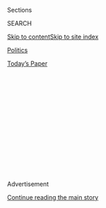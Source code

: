 <div id="app">

<div>

<div>

<div>

<div class="NYTAppHideMasthead css-1q2w90k e1suatyy0">

<div class="section css-ui9rw0 e1suatyy2">

<div class="css-eph4ug er09x8g0">

<div class="css-6n7j50">

</div>

<span class="css-1dv1kvn">Sections</span>

<div class="css-10488qs">

<span class="css-1dv1kvn">SEARCH</span>

</div>

[Skip to content](#site-content)[Skip to site
index](#site-index)

</div>

<div id="masthead-section-label" class="css-1wr3we4 eaxe0e00">

[Politics](https://www.nytimes.com/section/politics)

</div>

<div class="css-10698na e1huz5gh0">

</div>

</div>

<div id="masthead-bar-one" class="section hasLinks css-15hmgas e1csuq9d3">

<div class="css-uqyvli e1csuq9d0">

</div>

<div class="css-1uqjmks e1csuq9d1">

</div>

<div class="css-9e9ivx">

[](https://myaccount.nytimes.com/auth/login?response_type=cookie&client_id=vi)

</div>

<div class="css-1bvtpon e1csuq9d2">

[Today’s
Paper](https://www.nytimes.com/section/todayspaper)

</div>

</div>

</div>

</div>

<div data-aria-hidden="false">

<div id="site-content" data-role="main">

<div>

<div class="css-1aor85t" style="opacity:0.000000001;z-index:-1;visibility:hidden">

<div class="css-1hqnpie">

<div class="css-epjblv">

<span class="css-17xtcya">[Politics](/section/politics)</span><span class="css-x15j1o">|</span><span class="css-fwqvlz">Trump’s
Intervention in Huawei Case Would Be Legal, but Bad Precedent, Experts
Say</span>

</div>

<div class="css-k008qs">

<div class="css-1iwv8en">

<span class="css-18z7m18"></span>

<div>

</div>

</div>

<span class="css-1n6z4y">https://nyti.ms/2GezCRw</span>

<div class="css-1705lsu">

<div class="css-4xjgmj">

<div class="css-4skfbu" data-role="toolbar" data-aria-label="Social Media Share buttons, Save button, and Comments Panel with current comment count" data-testid="share-tools">

  - 
  - 
  - 
  - 
    
    <div class="css-6n7j50">
    
    </div>

  - 

</div>

</div>

</div>

</div>

</div>

</div>

<div id="NYT_TOP_BANNER_REGION" class="css-13pd83m">

</div>

<div id="top-wrapper" class="css-1sy8kpn">

<div id="top-slug" class="css-l9onyx">

Advertisement

</div>

[Continue reading the main
story](#after-top)

<div class="ad top-wrapper" style="text-align:center;height:100%;display:block;min-height:250px">

<div id="top" class="place-ad" data-position="top" data-size-key="top">

</div>

</div>

<div id="after-top">

</div>

</div>

<div id="sponsor-wrapper" class="css-1hyfx7x">

<div id="sponsor-slug" class="css-19vbshk">

Supported by

</div>

[Continue reading the main
story](#after-sponsor)

<div id="sponsor" class="ad sponsor-wrapper" style="text-align:center;height:100%;display:block">

</div>

<div id="after-sponsor">

</div>

</div>

News
Analysis

<div class="css-1vkm6nb ehdk2mb0">

# Trump’s Intervention in Huawei Case Would Be Legal, but Bad Precedent, Experts Say

</div>

<div class="css-79elbk" data-testid="photoviewer-wrapper">

<div class="css-z3e15g" data-testid="photoviewer-wrapper-hidden">

</div>

<div class="css-1a48zt4 ehw59r15" data-testid="photoviewer-children">

![<span class="css-16f3y1r e13ogyst0" data-aria-hidden="true">Unlike
most of his predecessors, President Trump has offered strong opinions on
numerous pending court
cases.</span><span class="css-cnj6d5 e1z0qqy90" itemprop="copyrightHolder"><span class="css-1ly73wi e1tej78p0">Credit...</span><span><span>Doug
Mills/The New York
Times</span></span></span>](https://static01.nyt.com/images/2018/12/13/us/politics/13dc-trump/merlin_148063839_0591d15d-44ec-4cd8-a6c0-e38b1f87fd80-articleLarge.jpg?quality=75&auto=webp&disable=upscale)

</div>

</div>

<div class="css-xt80pu e12qa4dv0">

<div class="css-18e8msd">

<div class="css-vp77d3 epjyd6m0">

<div class="css-1baulvz">

By [<span class="css-1baulvz" itemprop="name">Michael
Tackett</span>](https://www.nytimes.com/by/michael-tackett) and
[<span class="css-1baulvz last-byline" itemprop="name">Charlie
Savage</span>](https://www.nytimes.com/by/charlie-savage)

</div>

</div>

  - Dec. 12,
    2018

  - 
    
    <div class="css-4xjgmj">
    
    <div class="css-d8bdto" data-role="toolbar" data-aria-label="Social Media Share buttons, Save button, and Comments Panel with current comment count" data-testid="share-tools">
    
      - 
      - 
      - 
      - 
        
        <div class="css-6n7j50">
        
        </div>
    
      - 
    
    </div>
    
    </div>

</div>

<div class="css-tk9fsr">

[阅读简体中文版](https://cn.nytimes.com/usa/20181214/trump-meng-wanzhou-huawei-extradition/ "Read in Simplified Chinese")[閱讀繁體中文版](https://cn.nytimes.com/usa/20181214/trump-meng-wanzhou-huawei-extradition/zh-hant/ "Read in Traditional Chinese")

</div>

</div>

<div class="section meteredContent css-1r7ky0e" name="articleBody" itemprop="articleBody">

<div class="css-1fanzo5 StoryBodyCompanionColumn">

<div class="css-53u6y8">

WASHINGTON — When President Trump said in an interview this week that he
was willing to intercede in [the case of a Chinese telecom
executive](https://www.nytimes.com/2018/12/11/technology/huawei-executive-canada-bail-decision.html)
facing extradition to the United States if it helped achieve “the
largest trade deal ever made,” it was a clear signal that his White
House saw no problem intervening in the justice system to achieve what
it considered economic gain.

A range of experts agreed on Wednesday that the president had the legal
authority to order the government to rescind the extradition request for
the executive, Meng Wanzhou, or even drop the charges against her. But
they could not point to another instance of a president injecting
himself into a criminal proceeding in a similar way.

“It sets a very bad precedent,” said Nicholas Burns, a former under
secretary of state and ambassador to NATO who served in Republican and
Democratic administrations and now teaches diplomacy and international
relations at Harvard. “By mixing justice with trade and the rule of law
with trade, it devalues both.”

Ms. Meng, the chief financial officer of the telecommunications giant
Huawei, was arrested last week by Canadian authorities at the request of
the American government on suspicion of fraud related to Iranian
sanctions. Mr. Trump said in [an interview with
Reuters](https://www.reuters.com/article/us-usa-trump/trump-says-would-intervene-in-arrest-of-chinese-executive-idUSKBN1OB01P)
that “I would certainly intervene if I thought it was necessary” for a
trade deal.

</div>

</div>

<div class="css-1fanzo5 StoryBodyCompanionColumn">

<div class="css-53u6y8">

The White House did not respond to a request to explain how Mr. Trump
arrived at that position.

But John Demers, the assistant attorney general for the Justice
Department’s National Security Division, bristled at the notion that the
motivation behind the charges might have anything to do with leverage in
trade talks. “We are not a tool of trade when we bring the cases,” Mr.
Demers said.

Mr. Burns and others, however, said the president’s remarks could be
seen by other countries as a green light.

“By interfering in a Justice Department decision and giving the
impression he may release her in exchange for concessions on trade
talks, Trump may inspire authoritarian leaders to do the same to
Americans around the world,” Mr. Burns said. “You have seen that China
has [detained a Canadian International Crisis Group
leader](https://www.nytimes.com/2018/12/12/world/asia/china-michael-kovrig-detained.html).
Reciprocity is a fundamental foundation stone of international politics.
Others will do unto you what you have done unto them.”

Unlike most of his predecessors, Mr. Trump has offered strong opinions
on numerous pending court cases, in ways that lawyers said could shape
everything from jury selection to the ultimate outcome. In the
extradition case involving Ms. Meng, the president seemed willing to
treat it as just another element in a deal.

“It takes the term ‘transactional’ to a new level because he is
basically suggesting everything is for sale,” said Wendy Cutler, a trade
negotiator in President Barack Obama’s administration. “There’s a reason
why these issues are in traditional lanes. And once you signal you are
going to trade one off for the other, then you are in a whole new world.
This undermines the rule of law.”

</div>

</div>

<div class="css-1fanzo5 StoryBodyCompanionColumn">

<div class="css-53u6y8">

To be sure, the United States has often been willing to mix issues of
justice to achieve other ends, such as swapping captured spies with
other nations. The Iran nuclear deal offers another example.

As part of the Obama administration’s nuclear agreement with Iran, Iran
released five American prisoners and Mr. Obama freed seven Iranian and
Iranian-American prisoners. In addition to that swap, the Justice
Department also quietly [dropped sanctions-related charges and rescinded
international arrest
warrants](https://www.politico.com/blogs/under-the-radar/2016/01/iran-deal-obama-grants-clemency-to-seven-217879)
against 14 other Iranian fugitives.

But Lisa Monaco, who was Mr. Obama’s top homeland security and
counterterrorism adviser during the Iran deal — and the former head of
the Justice Department’s national security division — argued that
dropping the cases against the 14 Iranians was very different from what
Mr. Trump is floating as a possibility in the Huawei case.

For one thing, she said, the Justice Department had concluded it was
unlikely ever to be in a position to extradite the Iranians, while
American prosecutors are now close to having Ms. Meng in their grasp.

For another, the Iran nuclear deal was an international agreement with
numerous other nations, not a common bilateral trade dispute. What is
more, it was also a one-time move made in a unique context: a deal to
end Iran’s nuclear ambitions without war. Trade negotiations, on the
other hand, happen all the time — so the precedent, she said, could
endanger Americans.

“I think as a matter of law Trump could direct the Justice Department to
drop the prosecution that is the basis of the extradition request,” Ms.
Monaco said. “That would be wrong and outside any acceptable norm, and
it would be open season on our own executives to be detained and hassled
in other countries that want to get leverage in trade talks. But he
could do it.”

[Curtis Bradley](https://law.duke.edu/fac/bradleyc/), a Duke University
law professor who has written about international law and extradition
issues, said what was most unusual about Mr. Trump’s views was that he
expressed them publicly as opposed to making them known through
diplomatic channels. But he said that from a legal perspective, the
decision to request extradition or drop such a request was primarily a
matter of foreign affairs, over which the president had broad legal
authority.

</div>

</div>

<div class="css-1fanzo5 StoryBodyCompanionColumn">

<div class="css-53u6y8">

“Extradition is sufficiently political already and part of our foreign
affairs,” he said. “I don’t think it’s comparable to intervening in
domestic criminal decision-making.”

Still, the move could [raise diplomatic tensions with
Canada](https://www.nytimes.com/2018/12/12/world/canada/canada-china-meng-huawei.html),
one of the largest trading partners of the United States.

“Our extradition partners should not seek to politicize the extradition
process or use it for ends other than the pursuit of justice,” Chrystia
Freeland, Canada’s foreign minister, said at a news conference on
Wednesday, adding that she had spoken to Secretary of State Mike Pompeo
about the case earlier in the week and had stressed that Canada was a
“rule of law country.”

She said that it would be up to Ms. Meng’s “lawyers whether they choose
to raise comments in the U.S. as part of their defense” and that it
would then be up to “Canadian judges how to weigh the significance.”

Mr. Bradley noted that the extradition treaty with Canada made an
exception for crimes of “a political character.” Mr. Trump’s comments,
he said, might give Ms. Meng’s lawyers a hook to argue that Canada
should not send her to the United States.

“If there was evidence that the U.S. prosecution was initiated for
political reasons, I suppose Meng’s lawyer could argue that the offense
is of a political character,” he said. “And Trump’s remarks might at
least be further evidence of that.”

</div>

</div>

</div>

<div>

</div>

<div>

</div>

<div>

</div>

<div>

<div id="bottom-wrapper" class="css-1ede5it">

<div id="bottom-slug" class="css-l9onyx">

Advertisement

</div>

[Continue reading the main
story](#after-bottom)

<div id="bottom" class="ad bottom-wrapper" style="text-align:center;height:100%;display:block;min-height:90px">

</div>

<div id="after-bottom">

</div>

</div>

</div>

</div>

</div>

## Site Index

<div>

</div>

## Site Information Navigation

  - [© <span>2020</span> <span>The New York Times
    Company</span>](https://help.nytimes.com/hc/en-us/articles/115014792127-Copyright-notice)

<!-- end list -->

  - [NYTCo](https://www.nytco.com/)
  - [Contact
    Us](https://help.nytimes.com/hc/en-us/articles/115015385887-Contact-Us)
  - [Work with us](https://www.nytco.com/careers/)
  - [Advertise](https://nytmediakit.com/)
  - [T Brand Studio](http://www.tbrandstudio.com/)
  - [Your Ad
    Choices](https://www.nytimes.com/privacy/cookie-policy#how-do-i-manage-trackers)
  - [Privacy](https://www.nytimes.com/privacy)
  - [Terms of
    Service](https://help.nytimes.com/hc/en-us/articles/115014893428-Terms-of-service)
  - [Terms of
    Sale](https://help.nytimes.com/hc/en-us/articles/115014893968-Terms-of-sale)
  - [Site
    Map](https://spiderbites.nytimes.com)
  - [Help](https://help.nytimes.com/hc/en-us)
  - [Subscriptions](https://www.nytimes.com/subscription?campaignId=37WXW)

</div>

</div>

</div>

</div>
